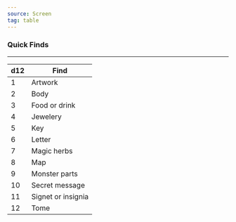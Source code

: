 ```yaml
---
source: Screen 
tag: table
---
```


### Quick Finds
---
|d12|Find|
|----|------------|
|1|Artwork|
|2|Body|
|3|Food or drink|
|4|Jewelery|
|5|Key|
|6|Letter|
|7|Magic herbs|
|8|Map|
|9|Monster parts|
|10|Secret message|
|11|Signet or insignia|
|12|Tome|
